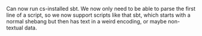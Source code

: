 Can now run cs-installed sbt. We now only need to be able to parse the first line of a script, so we now support scripts like that sbt, which starts with a normal shebang but then has text in a weird encoding, or maybe non-textual data.

